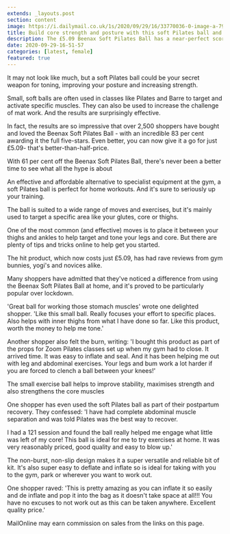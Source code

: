 ```yaml
---
extends: _layouts.post
section: content
image: https://i.dailymail.co.uk/1s/2020/09/29/16/33770036-0-image-a-79_1601394530770.jpg 
title: Build core strength and posture with this soft Pilates ball and its in the Amazon sale 
description: The £5.09 Beenax Soft Pilates Ball has a near-perfect score on Amazon, with shoppers raving about how it helps improve core strength, helps tone the legs and improves posture. 
date: 2020-09-29-16-51-57 
categories: [latest, female] 
featured: true 
--- 
```

It may not look like much, but a soft Pilates ball could be your secret weapon for toning, improving your posture and increasing strength. 

Small, soft balls are often used in classes like Pilates and Barre to target and activate specific muscles. They can also be used to increase the challenge of mat work. And the results are surprisingly effective. 

In fact, the results are so impressive that over 2,500 shoppers have bought and loved the Beenax Soft Pilates Ball - with an incredible 83 per cent awarding it the full five-stars. Even better, you can now give it a go for just £5.09- that's better-than-half-price.

With 61 per cent off the Beenax Soft Pilates Ball, there's never been a better time to see what all the hype is about 

An effective and affordable alternative to specialist equipment at the gym, a soft Pilates ball is perfect for home workouts. And it's sure to seriously up your training.

The ball is suited to a wide range of moves and exercises, but it's mainly used to target a specific area like your glutes, core or thighs. 

One of the most common (and effective) moves is to place it between your thighs and ankles to help target and tone your legs and core. But there are plenty of tips and tricks online to help get you started. 

The hit product, which now costs just £5.09, has had rave reviews from gym bunnies, yogi's and novices alike. 

Many shoppers have admitted that they've noticed a difference from using the Beenax Soft Pilates Ball at home, and it's proved to be particularly popular over lockdown.  

'Great ball for working those stomach muscles' wrote one delighted shopper. 'Like this small ball. Really focuses your effort to specific places. Also helps with inner thighs from what I have done so far. Like this product, worth the money to help me tone.'

Another shopper also felt the burn, writing: 'I bought this product as part of the props for Zoom Pilates classes set up when my gym had to close. It arrived time. It was easy to inflate and seal. And it has been helping me out with leg and abdominal exercises. Your legs and bum work a lot harder if you are forced to clench a ball between your knees!'

The small exercise ball helps to improve stability, maximises strength and also strengthens the core muscles

One shopper has even used the soft Pilates ball as part of their postpartum recovery. They confessed: 'I have had complete abdominal muscle separation and was told Pilates was the best way to recover. 

I had a 121 session and found the ball really helped me engage what little was left of my core! This ball is ideal for me to try exercises at home. It was very reasonably priced, good quality and easy to blow up.'

The non-burst, non-slip design makes it a super versatile and reliable bit of kit. It's also super easy to deflate and inflate so is ideal for taking with you to the gym, park or wherever you want to work out. 

One shopper raved: 'This is pretty amazing as you can inflate it so easily and de inflate and pop it into the bag as it doesn't take space at all!!! You have no excuses to not work out as this can be taken anywhere. Excellent quality price.'

MailOnline may earn commission on sales from the links on this page.      

